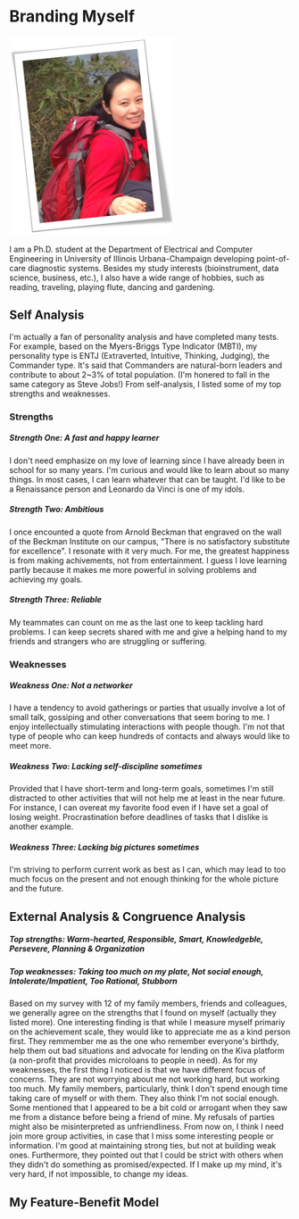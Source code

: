 # Branding Myself
![Me](https://github.com/FuAdventure/Brand-Yourself/blob/master/Me.PNG)

I am a Ph.D. student at the Department of Electrical and Computer Engineering in University of Illinois Urbana-Champaign developing point-of-care diagnostic systems. Besides my study interests (bioinstrument, data science, business, etc.), I also have a wide range of hobbies, such as reading, traveling, playing flute, dancing and gardening. 

## Self Analysis
I'm actually a fan of personality analysis and have completed many tests. For example, based on the Myers-Briggs Type Indicator (MBTI), my personality type is ENTJ (Extraverted, Intuitive, Thinking, Judging), the Commander type. It's said that Commanders are natural-born leaders and contribute to about 2~3% of total population. (I'm honered to fall in the same category as Steve Jobs!) From self-analysis, I listed some of my top strengths and weaknesses.
### Strengths
##### Strength One: A fast and happy learner
I don't need emphasize on my love of learning since I have already been in school for so many years. I'm curious and would like to learn about so many things. In most cases, I can learn whatever that can be taught. I'd like to be a Renaissance person and Leonardo da Vinci is one of my idols.
##### Strength Two: Ambitious
I once encounted a quote from Arnold Beckman that engraved on the wall of the Beckman Institute on our campus, "There is no satisfactory substitute for excellence". I resonate with it very much. For me, the greatest happiness is from making achivements, not from entertainment. I guess I love learning partly because it makes me more powerful in solving problems and achieving my goals.
##### Strength Three: Reliable 
My teammates can count on me as the last one to keep tackling hard problems. I can keep secrets shared with me and give a helping hand to my friends and strangers who are struggling or suffering.
### Weaknesses
##### Weakness One: Not a networker
I have a tendency to avoid gatherings or parties that usually involve a lot of small talk, gossiping and other conversations that seem boring to me. I enjoy intellectually stimulating interactions with people though. I'm not that type of people who can keep hundreds of contacts and always would like to meet more.
##### Weakness Two: Lacking self-discipline sometimes
Provided that I have short-term and long-term goals, sometimes I'm still distracted to other activities that will not help me at least in the near future. For instance, I can overeat my favorite food even if I have set a goal of losing weight. Procrastination before deadlines of tasks that I dislike is another example.
##### Weakness Three: Lacking big pictures sometimes
I'm striving to perform current work as best as I can, which may lead to too much focus on the present and not enough thinking for the whole picture and the future.

## External Analysis & Congruence Analysis
##### Top strengths: Warm-hearted, Responsible, Smart, Knowledgeble, Persevere, Planning & Organization
##### Top weaknesses: Taking too much on my plate, Not social enough, Intolerate/Impatient, Too Rational, Stubborn
Based on my survey with 12 of my family members, friends and colleagues, we generally agree on the strengths that I found on myself (actually they listed more). One interesting finding is that while I measure myself primariy on the achievement scale, they would like to appreciate me as a kind person first. They remmember me as the one who remember everyone's birthdy, help them out bad situations and advocate for lending on the Kiva platform (a non-profit that provides microloans to people in need).
As for my weaknesses, the first thing I noticed is that we have different focus of concerns. They are not worrying about me not working hard, but working too much. My family members, particularly, think I don't spend enough time taking care of myself or with them. 
They also think I'm not social enough. Some mentioned that I appeared to be a bit cold or arrogant when they saw me from a distance before being a friend of mine. My refusals of parties might also be misinterpreted as unfriendliness. From now on, I think I need join more group activities, in case that I miss some interesting people or information. I'm good at maintaining strong ties, but not at building weak ones.
Furthermore, they pointed out that I could be strict with others when they didn't do something as promised/expected. If I make up my mind, it's very hard, if not impossible, to change my ideas.

## My Feature-Benefit Model
